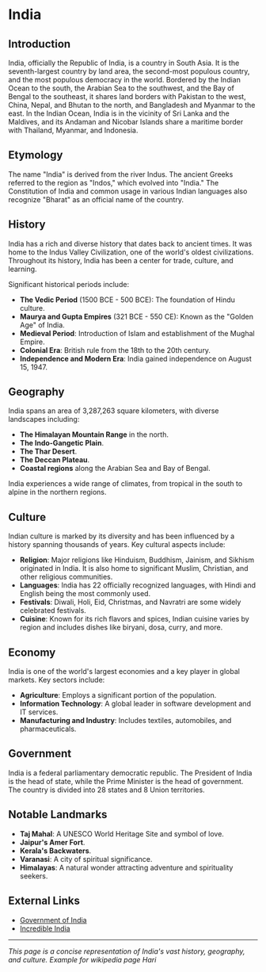 # India

## Introduction
India, officially the Republic of India, is a country in South Asia. It is the seventh-largest country by land area, the second-most populous country, and the most populous democracy in the world. Bordered by the Indian Ocean to the south, the Arabian Sea to the southwest, and the Bay of Bengal to the southeast, it shares land borders with Pakistan to the west, China, Nepal, and Bhutan to the north, and Bangladesh and Myanmar to the east. In the Indian Ocean, India is in the vicinity of Sri Lanka and the Maldives, and its Andaman and Nicobar Islands share a maritime border with Thailand, Myanmar, and Indonesia.

## Etymology
The name "India" is derived from the river Indus. The ancient Greeks referred to the region as "Indos," which evolved into "India." The Constitution of India and common usage in various Indian languages also recognize "Bharat" as an official name of the country.

## History
India has a rich and diverse history that dates back to ancient times. It was home to the Indus Valley Civilization, one of the world's oldest civilizations. Throughout its history, India has been a center for trade, culture, and learning.

Significant historical periods include:
- **The Vedic Period** (1500 BCE - 500 BCE): The foundation of Hindu culture.
- **Maurya and Gupta Empires** (321 BCE - 550 CE): Known as the "Golden Age" of India.
- **Medieval Period**: Introduction of Islam and establishment of the Mughal Empire.
- **Colonial Era**: British rule from the 18th to the 20th century.
- **Independence and Modern Era**: India gained independence on August 15, 1947.

## Geography
India spans an area of 3,287,263 square kilometers, with diverse landscapes including:
- **The Himalayan Mountain Range** in the north.
- **The Indo-Gangetic Plain**.
- **The Thar Desert**.
- **The Deccan Plateau**.
- **Coastal regions** along the Arabian Sea and Bay of Bengal.

India experiences a wide range of climates, from tropical in the south to alpine in the northern regions.

## Culture
Indian culture is marked by its diversity and has been influenced by a history spanning thousands of years. Key cultural aspects include:

- **Religion**: Major religions like Hinduism, Buddhism, Jainism, and Sikhism originated in India. It is also home to significant Muslim, Christian, and other religious communities.
- **Languages**: India has 22 officially recognized languages, with Hindi and English being the most commonly used.
- **Festivals**: Diwali, Holi, Eid, Christmas, and Navratri are some widely celebrated festivals.
- **Cuisine**: Known for its rich flavors and spices, Indian cuisine varies by region and includes dishes like biryani, dosa, curry, and more.

## Economy
India is one of the world's largest economies and a key player in global markets. Key sectors include:

- **Agriculture**: Employs a significant portion of the population.
- **Information Technology**: A global leader in software development and IT services.
- **Manufacturing and Industry**: Includes textiles, automobiles, and pharmaceuticals.

## Government
India is a federal parliamentary democratic republic. The President of India is the head of state, while the Prime Minister is the head of government. The country is divided into 28 states and 8 Union territories.

## Notable Landmarks
- **Taj Mahal**: A UNESCO World Heritage Site and symbol of love.
- **Jaipur's Amer Fort**.
- **Kerala's Backwaters**.
- **Varanasi**: A city of spiritual significance.
- **Himalayas**: A natural wonder attracting adventure and spirituality seekers.

## External Links
- [Government of India](https://www.india.gov.in)
- [Incredible India](https://www.incredibleindia.org)

---

*This page is a concise representation of India's vast history, geography, and culture.*
*Example for wikipedia page*
*Hari*